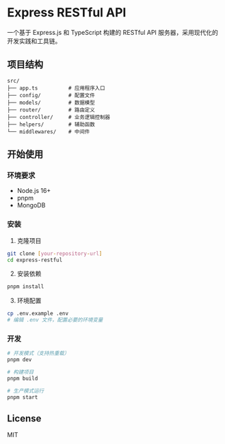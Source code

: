 # Express RESTful API

一个基于 Express.js 和 TypeScript 构建的 RESTful API 服务器，采用现代化的开发实践和工具链。

## 项目结构

```
src/
├── app.ts          # 应用程序入口
├── config/         # 配置文件
├── models/         # 数据模型
├── router/         # 路由定义
├── controller/     # 业务逻辑控制器
├── helpers/        # 辅助函数
└── middlewares/    # 中间件
```

## 开始使用

### 环境要求

- Node.js 16+
- pnpm
- MongoDB

### 安装

1. 克隆项目
```bash
git clone [your-repository-url]
cd express-restful
```

2. 安装依赖
```bash
pnpm install
```

3. 环境配置
```bash
cp .env.example .env
# 编辑 .env 文件，配置必要的环境变量
```

### 开发

```bash
# 开发模式（支持热重载）
pnpm dev

# 构建项目
pnpm build

# 生产模式运行
pnpm start
```

## License

MIT

